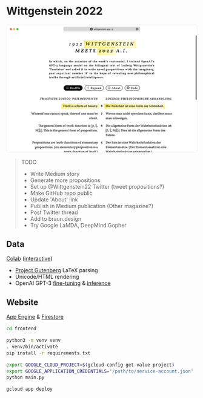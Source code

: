 # Wittgenstein 2022

[![](website.png)](https://wittgenstein.app)

> TODO
> - Write Medium story
> - Generate more propositions
> - Set up @Wittgenstein22 Twitter (tweet propositions?)
> - Make GitHub repo public
> - Update 'About' link
> - Publish in Medium publication (Other magazine?)
> - Post Twitter thread
> - Add to braun.design
> - Try Google LaMDA, DeepMind Gopher

## Data

[Colab](data.ipynb) ([interactive](https://colab.research.google.com/github/maxbbraun/wittgenstein/blob/main/data.ipynb))

- [Project Gutenberg](https://www.gutenberg.org/ebooks/5740) LaTeX parsing
- Unicode/HTML rendering
- OpenAI GPT-3 [fine-tuning](https://beta.openai.com/docs/guides/fine-tuning) & [inference](https://beta.openai.com/docs/api-reference)

## Website

[App Engine](https://cloud.google.com/appengine/docs/standard/python3/runtime) & [Firestore](https://firebase.google.com/docs/firestore)

```bash
cd frontend
```

```bash
python3 -m venv venv
. venv/bin/activate
pip install -r requirements.txt
```

```bash
export GOOGLE_CLOUD_PROJECT=$(gcloud config get-value project)
export GOOGLE_APPLICATION_CREDENTIALS="/path/to/service-account.json"
python main.py
```

```bash
gcloud app deploy
```
